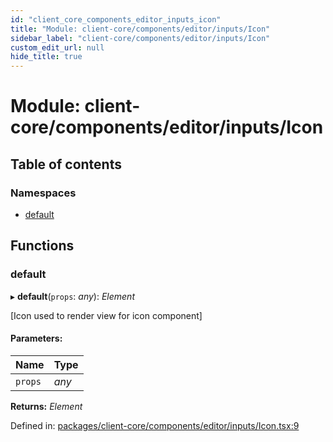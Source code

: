 ```yaml
---
id: "client_core_components_editor_inputs_icon"
title: "Module: client-core/components/editor/inputs/Icon"
sidebar_label: "client-core/components/editor/inputs/Icon"
custom_edit_url: null
hide_title: true
---
```


# Module: client-core/components/editor/inputs/Icon

## Table of contents

### Namespaces

- [default](client_core_components_editor_inputs_icon.default.md)

## Functions

### default

▸ **default**(`props`: *any*): *Element*

[Icon used to render view for icon component]

#### Parameters:

Name | Type |
:------ | :------ |
`props` | *any* |

**Returns:** *Element*

Defined in: [packages/client-core/components/editor/inputs/Icon.tsx:9](https://github.com/xr3ngine/xr3ngine/blob/5c3dcaef1/packages/client-core/components/editor/inputs/Icon.tsx#L9)
